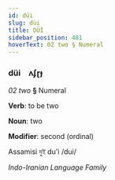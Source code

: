 ```yaml
---
id: düi
slug: düi
title: DÜİ
sidebar_position: 481
hoverText: 02 two § Numeral
---
```


### düi&emsp;<span kind="abugida">ʌʄɽɟ</span>

*02 two* **§** Numeral

**Verb**: to be two

**Noun**: two

**Modifier**: second (ordinal)

Assamisi দুই du'i /dui/

*Indo-Iranian Language Family*